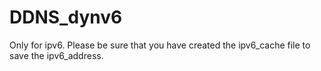 # DDNS_dynv6
Only for ipv6.
Please be sure that you have created the ipv6_cache file to save the ipv6_address.
